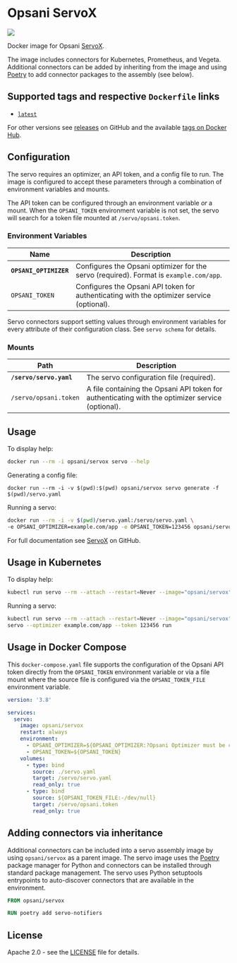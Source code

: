 # Opsani ServoX
[![](https://images.microbadger.com/badges/image/opsani/servox.svg)](https://microbadger.com/images/opsani/servox)

Docker image for Opsani [ServoX](https://github.com/opsani/servox).

The image includes connectors for Kubernetes, Prometheus, and Vegeta. Additional
connectors can be added by inheriting from the image and using [Poetry](https://python-poetry.org/) to add connector packages to the assembly (see below).

## Supported tags and respective `Dockerfile` links

- [`latest`](https://github.com/opsani/servox/blob/master/Dockerfile)

For other versions see [releases](https://github.com/opsani/servox/releases) on GitHub and the available [tags on Docker Hub](https://hub.docker.com/r/opsani/servox/tags/).

## Configuration

The servo requires an optimizer, an API token, and a config file to run. The
image is configured to accept these parameters through a combination of environment
variables and mounts. 

The API token can be configured through an environment variable *or* a mount. When
the `OPSANI_TOKEN` environment variable is not set, the servo will search for a
token file mounted at `/servo/opsani.token`.

### Environment Variables

| Name | Description |
|------|-------------|
| **`OPSANI_OPTIMIZER`** | Configures the Opsani optimizer for the servo (required). Format is `example.com/app`. |
| `OPSANI_TOKEN` | Configures the Opsani API token for authenticating with the optimizer service (optional). |

Servo connectors support setting values through environment variables for every 
attribute of their configuration class. See `servo schema` for details.

### Mounts

| Path | Description |
|------|-------------|
| **`/servo/servo.yaml`** | The servo configuration file (required). |
| `/servo/opsani.token` | A file containing the Opsani API token for authenticating with the optimizer service (optional). |

## Usage

To display help:
```bash
docker run --rm -i opsani/servox servo --help
```

Generating a config file:
```
docker run --rm -i -v $(pwd):$(pwd) opsani/servox servo generate -f $(pwd)/servo.yaml
```

Running a servo:
```bash
docker run --rm -i -v $(pwd)/servo.yaml:/servo/servo.yaml \
-e OPSANI_OPTIMIZER=example.com/app -e OPSANI_TOKEN=123456 opsani/servox
```

For full documentation see [ServoX](https://github.com/opsani/servox) on GitHub.

## Usage in Kubernetes

To display help:
```bash
kubectl run servo --rm --attach --restart=Never --image="opsani/servox" -- servo --help
```

Running a servo:
```bash
kubectl run servo --rm --attach --restart=Never --image="opsani/servox" -- \
servo --optimizer example.com/app --token 123456 run
```

## Usage in Docker Compose

This `docker-compose.yaml` file supports the configuration of the Opsani API token directly
from the `OPSANI_TOKEN` environment variable or via a file mount where the source file is
configured via the `OPSANI_TOKEN_FILE` environment variable.

```yaml
version: '3.8'

services:
  servo:
    image: opsani/servox
    restart: always
    environment:
      - OPSANI_OPTIMIZER=${OPSANI_OPTIMIZER:?Opsani Optimizer must be configured}
      - OPSANI_TOKEN=${OPSANI_TOKEN}      
    volumes:
      - type: bind
        source: ./servo.yaml
        target: /servo/servo.yaml
        read_only: true
      - type: bind
        source: ${OPSANI_TOKEN_FILE:-/dev/null}
        target: /servo/opsani.token
        read_only: true
```

## Adding connectors via inheritance

Additional connectors can be included into a servo assembly image by using `opsani/servox` as a parent
image. The servo image uses the [Poetry](https://python-poetry.org/) package manager for Python and connectors 
can be installed through standard package management. The servo uses Python setuptools entrypoints to auto-discover connectors that are available in the environment.

```dockerfile
FROM opsani/servox

RUN poetry add servo-notifiers
```

## License

Apache 2.0 - see the [LICENSE](https://github.com/opsani/servox/blob/master/LICENSE) file for details.
